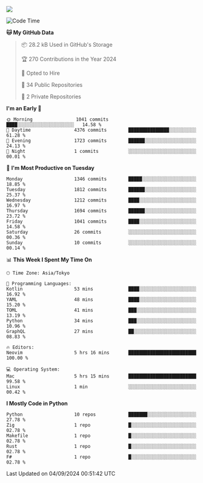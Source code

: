 ![](https://komarev.com/ghpvc/?username=kitagawa-hr)

<!--START_SECTION:waka-->
![Code Time](http://img.shields.io/badge/Code%20Time-1%2C028%20hrs%2011%20mins-blue)

**🐱 My GitHub Data** 

> 📦 28.2 kB Used in GitHub's Storage 
 > 
> 🏆 270 Contributions in the Year 2024
 > 
> 💼 Opted to Hire
 > 
> 📜 34 Public Repositories 
 > 
> 🔑 2 Private Repositories 
 > 
**I'm an Early 🐤** 

```text
🌞 Morning                1041 commits        ████░░░░░░░░░░░░░░░░░░░░░   14.58 % 
🌆 Daytime                4376 commits        ███████████████░░░░░░░░░░   61.28 % 
🌃 Evening                1723 commits        ██████░░░░░░░░░░░░░░░░░░░   24.13 % 
🌙 Night                  1 commits           ░░░░░░░░░░░░░░░░░░░░░░░░░   00.01 % 
```
📅 **I'm Most Productive on Tuesday** 

```text
Monday                   1346 commits        █████░░░░░░░░░░░░░░░░░░░░   18.85 % 
Tuesday                  1812 commits        ██████░░░░░░░░░░░░░░░░░░░   25.37 % 
Wednesday                1212 commits        ████░░░░░░░░░░░░░░░░░░░░░   16.97 % 
Thursday                 1694 commits        ██████░░░░░░░░░░░░░░░░░░░   23.72 % 
Friday                   1041 commits        ████░░░░░░░░░░░░░░░░░░░░░   14.58 % 
Saturday                 26 commits          ░░░░░░░░░░░░░░░░░░░░░░░░░   00.36 % 
Sunday                   10 commits          ░░░░░░░░░░░░░░░░░░░░░░░░░   00.14 % 
```


📊 **This Week I Spent My Time On** 

```text
🕑︎ Time Zone: Asia/Tokyo

💬 Programming Languages: 
Kotlin                   53 mins             ████░░░░░░░░░░░░░░░░░░░░░   16.92 % 
YAML                     48 mins             ████░░░░░░░░░░░░░░░░░░░░░   15.20 % 
TOML                     41 mins             ███░░░░░░░░░░░░░░░░░░░░░░   13.19 % 
Python                   34 mins             ███░░░░░░░░░░░░░░░░░░░░░░   10.96 % 
GraphQL                  27 mins             ██░░░░░░░░░░░░░░░░░░░░░░░   08.83 % 

🔥 Editors: 
Neovim                   5 hrs 16 mins       █████████████████████████   100.00 % 

💻 Operating System: 
Mac                      5 hrs 15 mins       █████████████████████████   99.58 % 
Linux                    1 min               ░░░░░░░░░░░░░░░░░░░░░░░░░   00.42 % 
```

**I Mostly Code in Python** 

```text
Python                   10 repos            ███████░░░░░░░░░░░░░░░░░░   27.78 % 
Zig                      1 repo              █░░░░░░░░░░░░░░░░░░░░░░░░   02.78 % 
Makefile                 1 repo              █░░░░░░░░░░░░░░░░░░░░░░░░   02.78 % 
Rust                     1 repo              █░░░░░░░░░░░░░░░░░░░░░░░░   02.78 % 
F#                       1 repo              █░░░░░░░░░░░░░░░░░░░░░░░░   02.78 % 
```




 Last Updated on 04/09/2024 00:51:42 UTC
<!--END_SECTION:waka-->
